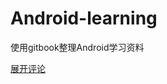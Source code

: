 # Android-learning
使用gitbook整理Android学习资料
<html>
<head>
<script 
<script>var duoshuoQuery = {short_name:"jyoung"};</script>
<script src="http://static.duoshuo.com/embed.js"></script>
<script type="text/javascript">
function toggleDuoshuoComments(container){
    var el = document.createElement('div');//该div不需要设置class="ds-thread"
    el.setAttribute('data-thread-key', '1');//必选参数
    el.setAttribute('data-url', 'https://jyoung233.gitbooks.io/android-learning/content/');//必选参数
  
    DUOSHUO.EmbedThread(el);
    jQuery(container).append(el);
}
</script>
</head>
<body>
	<a href="javascript:void(0);" onclick="toggleDuoshuoComments('#comment-box');">展开评论</a>
<div id="comment-box" >

</div>
</body>
</html>